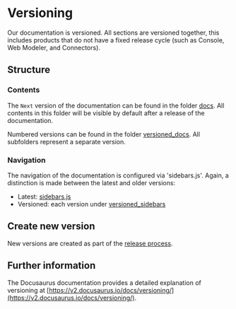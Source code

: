 # Versioning

Our documentation is versioned. All sections are versioned together, this includes products that do not have a fixed release cycle (such as Console, Web Modeler, and Connectors).

## Structure

### Contents

The `Next` version of the documentation can be found in the folder [docs](../docs). All contents in this folder will be visible by default after a release of the documentation.

Numbered versions can be found in the folder [versioned_docs](../versioned_docs). All subfolders represent a separate version.

### Navigation

The navigation of the documentation is configured via 'sidebars.js'. Again, a distinction is made between the latest and older versions:

- Latest: [sidebars.js](../sidebars.js)
- Versioned: each version under [versioned_sidebars](../versioned_sidebars)

## Create new version

New versions are created as part of the [release process](/howtos/release-procedure.md).

## Further information

The Docusaurus documentation provides a detailed explanation of versioning at [https://v2.docusaurus.io/docs/versioning/](https://v2.docusaurus.io/docs/versioning/).
